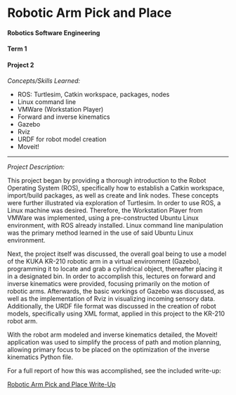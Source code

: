 # Robotic Arm Pick and Place #
#### Robotics Software Engineering ####
#### Term 1 ####
#### Project 2 ####

_Concepts/Skills Learned:_
  * ROS: Turtlesim, Catkin workspace, packages, nodes
  * Linux command line
  * VMWare (Workstation Player)
  * Forward and inverse kinematics
  * Gazebo
  * Rviz
  * URDF for robot model creation
  * Moveit!

---

_Project Description:_

   This project began by providing a thorough introduction to the Robot Operating System (ROS), specifically how to establish a Catkin workspace, import/build packages, as well as create and link nodes. These concepts were further illustrated via exploration of Turtlesim.  In order to use ROS, a Linux machine was desired. Therefore, the Workstation Player from VMWare was implemented, using a pre-constructed Ubuntu Linux environment, with ROS already installed. Linux command line manipulation was the primary method learned in the use of said Ubuntu Linux environment.
   
   Next, the project itself was discussed, the overall goal being to use a model of the KUKA KR-210 robotic arm in a virtual environment (Gazebo), programming it to locate and grab a cylindrical object, thereafter placing it in a designated bin. In order to accomplish this, lectures on forward and inverse kinematics were provided, focusing primarily on the motion of robotic arms. Afterwards, the basic workings of Gazebo was discussed, as well as the implementation of Rviz in visualizing incoming sensory data. Additionally, the URDF file format was discussed in the creation of robot models, specifically using XML format, applied in this project to the KR-210 robot arm. 
   
   With the robot arm modeled and inverse kinematics detailed, the Moveit! application was used to simplify the process of path and motion planning, allowing primary focus to be placed on the optimization of the inverse kinematics Python file.
     
   For a full report of how this was accomplished, see the included write-up: 
   
   [Robotic Arm Pick and Place Write-Up](https://github.com/akompaniyets/Robotic-Arm-Pick-and-Place/blob/master/Robotic%20Arm%20Pick%20and%20Place%20Write-Up.pdf)
